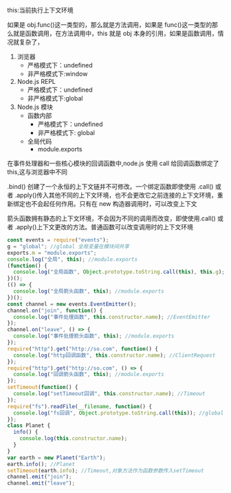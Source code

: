 this:当前执行上下文环境

如果是 obj.func()这一类型的，那么就是方法调用，如果是 func()这一类型的那么就是函数调用，在方法调用中，this 就是 obj 本身的引用，如果是函数调用，情况就复杂了，

1. 浏览器
   - 严格模式下：undefined
   - 非严格模式下:window
2. Node.js REPL
   - 严格模式下：undefined
   - 非严格模式下:global
3. Node.js 模块
   - 函数内部
     - 严格模式下：undefined
     - 非严格模式下: global
   - 全局代码
     - module.exports

在事件处理器和一些核心模块的回调函数中,node.js 使用 call 给回调函数绑定了 this,这与浏览器中不同

.bind() 创建了一个永恒的上下文链并不可修改。一个绑定函数即使使用 .call() 或者 .apply()传入其他不同的上下文环境，也不会更改它之前连接的上下文环境，重新绑定也不会起任何作用。只有在 new 构造器调用时，可以改变上下文

箭头函数拥有静态的上下文环境，不会因为不同的调用而改变，即使使用.call() 或者 .apply()上下文更改的方法。普通函数可以改变调用时的上下文环境

```js
const events = require("events");
g = "global"; //global 全局变量在模块间共享
exports.m = "module.exports";
console.log("全局", this); //module.exports
(function() {
  console.log("全局函数", Object.prototype.toString.call(this), this.g); //global
})();
(() => {
  console.log("全局箭头函数", this); //module.exports
})();
const channel = new events.EventEmitter();
channel.on("join", function() {
  console.log("事件处理函数", this.constructor.name); //EventEmitter
});
channel.on("leave", () => {
  console.log("事件处理箭头函数", this); //module.exports
});
require("http").get("http://so.com", function() {
  console.log("http回调函数", this.constructor.name); //ClientRequest
});
require("http").get("http://so.com", () => {
  console.log("回调箭头函数", this); //module.exports
});
setTimeout(function() {
  console.log("setTimeout回调", this.constructor.name); //Timeout
});
require("fs").readFile(__filename, function() {
  console.log("fs回调", Object.prototype.toString.call(this)); //global
});
class Planet {
  info() {
    console.log(this.constructor.name);
  }
}
var earth = new Planet("Earth");
earth.info(); //Planet
setTimeout(earth.info); //Timeout,对象方法作为函数参数传入setTimeout
channel.emit("join");
channel.emit("leave");
```
